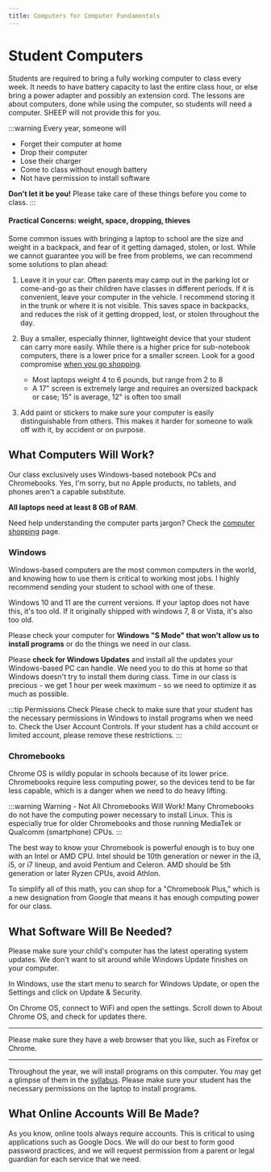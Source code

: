 ```yaml
---
title: Computers for Computer Fundamentals
---
```


# Student Computers

Students are required to bring a fully working computer to class every week. It needs to have battery capacity to last the entire class hour, or else bring a power adapter and possibly an extension cord. The lessons are about computers, done while using the computer, so students will need a computer. SHEEP will not provide this for you.

:::warning
Every year, someone will

- Forget their computer at home
- Drop their computer
- Lose their charger
- Come to class without enough battery
- Not have permission to install software

**Don't let it be you!** Please take care of these things before you come to class.
:::

#### Practical Concerns: weight, space, dropping, thieves

Some common issues with bringing a laptop to school are the size and weight in a backpack, and fear of it getting damaged, stolen, or lost. While we cannot guarantee you will be free from problems, we can recommend some solutions to plan ahead:

1. Leave it in your car. Often parents may camp out in the parking lot or come-and-go as their children have classes in different periods. If it is convenient, leave your computer in the vehicle. I recommend storing it in the trunk or where it is not visible. This saves space in backpacks, and reduces the risk of it getting dropped, lost, or stolen throughout the day.

2. Buy a smaller, especially thinner, lightweight device that your student can carry more easily. While there is a higher price for sub-notebook computers, there is a lower price for a smaller screen. Look for a good compromise [when you go shopping](computer-shopping).

   - Most laptops weight 4 to 6 pounds, but range from 2 to 8
   - A 17" screen is extremely large and requires an oversized backpack or case; 15" is average, 12" is often too small

3. Add paint or stickers to make sure your computer is easily distinguishable from others. This makes it harder for someone to walk off with it, by accident or on purpose.

## What Computers Will Work?

Our class exclusively uses Windows-based notebook PCs and Chromebooks. Yes, I'm sorry, but no Apple products, no tablets, and phones aren't a capable substitute.

**All laptops need at least 8 GB of RAM**.

Need help understanding the computer parts jargon? Check the [computer shopping](computer-shopping) page.

### Windows

Windows-based computers are the most common computers in the world, and knowing how to use them is critical to working most jobs. I highly recommend sending your student to school with one of these.

Windows 10 and 11 are the current versions. If your laptop does not have this, it's too old. If it originally shipped with windows 7, 8 or Vista, it's also too old.

Please check your computer for **Windows "S Mode" that won't allow us to install programs** or do the things we need in our class.

Please **check for Windows Updates** and install all the updates your Windows-based PC can handle. We need you to do this at home so that Windows doesn't try to install them during class. Time in our class is precious - we get 1 hour per week maximum - so we need to optimize it as much as possible.

:::tip Permissions Check
Please check to make sure that your student has the necessary permissions in Windows to install programs when we need to. Check the User Account Controls. If your student has a child account or limited account, please remove these restrictions.
:::

### Chromebooks

Chrome OS is wildly popular in schools because of its lower price. Chromebooks require less computing power, so the devices tend to be far less capable, which is a danger when we need to do heavy lifting.

:::warning Warning - Not All Chromebooks Will Work!
Many Chromebooks do not have the computing power necessary to install Linux. This is especially true for older Chromebooks and those running MediaTek or Qualcomm (smartphone) CPUs.
:::

The best way to know your Chromebook is powerful enough is to buy one with an Intel or AMD CPU. Intel should be 10th generation or newer in the i3, i5, or i7 lineup, and avoid Pentium and Celeron. AMD should be 5th generation or later Ryzen CPUs, avoid Athlon.

To simplify all of this math, you can shop for a "Chromebook Plus," which is a new designation from Google that means it has enough computing power for our class.

## What Software Will Be Needed?

Please make sure your child's computer has the latest operating system updates. We don't want to sit around while Windows Update finishes on your computer.

In Windows, use the start menu to search for Windows Update, or open the Settings and click on Update & Security.

On Chrome OS, connect to WiFi and open the settings. Scroll down to About Chrome OS, and check for updates there.

---

Please make sure they have a web browser that you like, such as Firefox or Chrome.

---

Throughout the year, we will install programs on this computer. You may get a glimpse of them in the [syllabus](syllabus). Please make sure your student has the necessary permissions on the laptop to install programs.

## What Online Accounts Will Be Made?

As you know, online tools always require accounts. This is critical to using applications such as Google Docs. We will do our best to form good password practices, and we will request permission from a parent or legal guardian for each service that we need.
